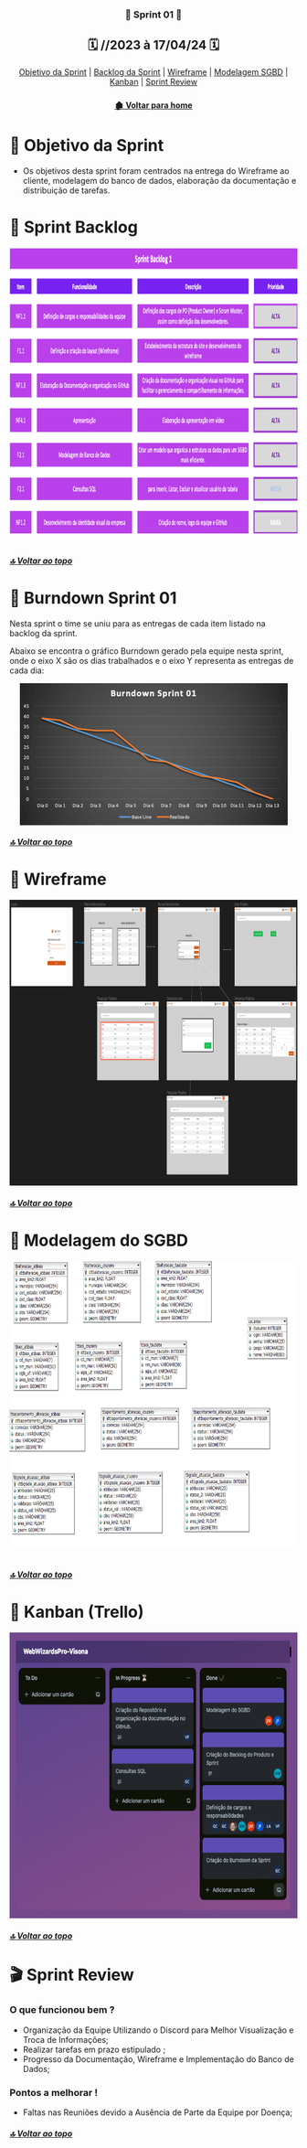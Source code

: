  <span id="topo">

 <div  align="center">

### 📍 Sprint 01 📍

## 🗓️ //2023 à 17/04/24 🗓️

</div>
<div align="center"> 
<a  href="#dart-objetivo-da-sprint">Objetivo da Sprint</a> | 
<a  href="#sprint-backlog">Backlog da Sprint</a> | 
<a  href="#wireframe">Wireframe</a> | 
<a  href="#mer">Modelagem SGBD</a> | 
<a  href="#kanban">Kanban</a> | 
<a  href="#sprint-r">Sprint Review</a>
</div>

<div align="center">

### 

</div>

<div align="center">

#### [ 🏚️ Voltar para home](./README.md)

</div>

<span id="dart-objetivo-da-sprint">
 
#  🤝 Objetivo da Sprint

 
- Os objetivos desta sprint foram centrados na entrega do Wireframe ao cliente, modelagem do banco de dados, elaboração da documentação e distribuição de tarefas.

<span id="sprint-backlog">

# 🚧 Sprint Backlog


<div align="center">
    <img alt="WW" height="500" width="9999" src="./sprint01_backlog.png"> 
</div>

 <br>
 
##### [🔝 Voltar ao topo ](#topo)
 
# 📇 Burndown Sprint 01
Nesta sprint o time se uniu para as entregas de cada item listado na backlog da sprint.

Abaixo se encontra o gráfico Burndown gerado pela equipe nesta sprint, onde o eixo X são os dias trabalhados e o eixo Y representa as entregas de cada dia:

<div align="center">
    <img align="center" src="./burndown_sprint01.png">
</div>

##### [🔝 Voltar ao topo ](#topo)

<span id="wireframe">

# 📝 Wireframe


<img alt="WW" height="500" width="9999" src="./wireframe.png">

<br>

##### [🔝 Voltar ao topo ](#topo)


<span id="mer">

# 📝 Modelagem do SGBD


<div align="center">
    <img height="500" width="800" src="./MER - VISIONA.png">
</div>


<br>

##### [🔝 Voltar ao topo ](#topo)

# 📝 Kanban (Trello)
<span id="kanban">

 <div align="center">
    <img height="500" width="700" src="./kanban_sprint01.png"> 
 </div>

##### [🔝 Voltar ao topo ](#topo)

# 🎬 Sprint Review
<span id="sprint-r">

<h3>O que funcionou bem ? </h3>
 
- Organização da Equipe Utilizando o Discord para Melhor Visualização e Troca de Informações;
- Realizar tarefas em prazo estipulado ;
- Progresso da Documentação, Wireframe e Implementação do Banco de Dados;

<h3>Pontos a melhorar !</h3>

- Faltas nas Reuniões devido a Ausência de Parte da Equipe por Doença;






##### [🔝 Voltar ao topo ](#topo)
